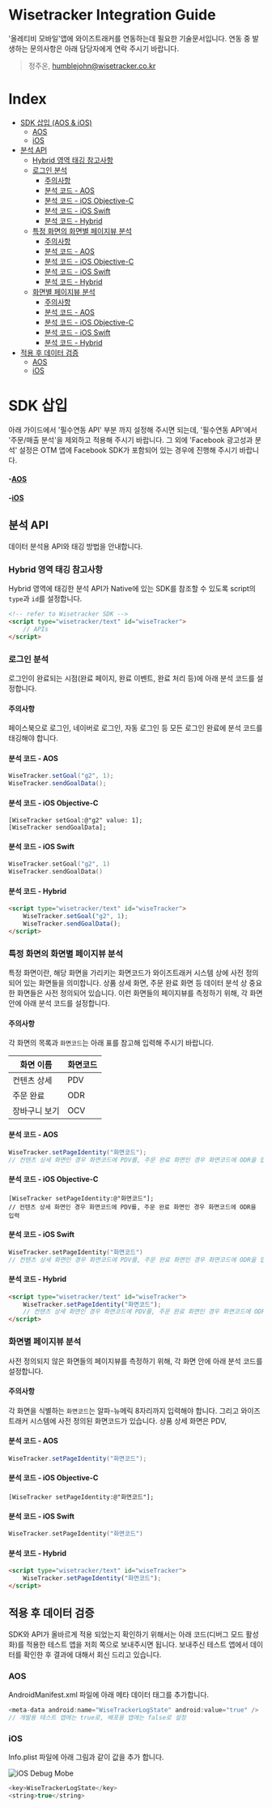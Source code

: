 # Wisetracker Integration Guide
'올레티비 모바일'앱에 와이즈트래커를 연동하는데 필요한 기술문서입니다. 연동 중 발생하는 문의사항은 아래 담당자에게 연락 주시기 바랍니다.

> 정주온, humblejohn@wisetracker.co.kr

# Index
* [SDK 삽입 (AOS & iOS)](./otm.md#SDK-삽입)
	* [AOS](./otm.md#AOS)
	* [iOS](./otm.md#iOS)
* [분석 API](./otm.md#분석-API)
	* [Hybrid 영역 태깅 참고사항](./otm.md#Hybrid-영역-태깅-참고사항)
	* [로그인 분석](./otm.md#로그인-분석)
		* [주의사항](./otm.md#주의사항)
		* [분석 코드 - AOS](./otm.md#분석-코드---AOS)
		* [분석 코드 - iOS Objective-C](./otm.md#분석-코드---iOS-Objective-C)
		* [분석 코드 - iOS Swift](./otm.md#분석-코드---iOS-Swift)
		* [분석 코드 - Hybrid](./otm.md#분석-코드---Hybrid)
	* [특정 화면의 화면별 페이지뷰 분석](./otm.md#특정-화면의-화면별-페이지뷰-분석)
		* [주의사항](./otm.md#주의사항-1)
		* [분석 코드 - AOS](./otm.md#분석-코드---AOS-1)
		* [분석 코드 - iOS Objective-C](./otm.md#분석-코드---iOS-Objective-C-1)
		* [분석 코드 - iOS Swift](./otm.md#분석-코드---iOS-Swift-1)
		* [분석 코드 - Hybrid](./otm.md#분석-코드---Hybrid-1)
	* [화면별 페이지뷰 분석](./otm.md#화면별-페이지뷰-분석)
		* [주의사항](./otm.md#주의사항-2)
		* [분석 코드 - AOS](./otm.md#분석-코드---AOS-2)
		* [분석 코드 - iOS Objective-C](./otm.md#분석-코드---iOS-Objective-C-2)
		* [분석 코드 - iOS Swift](./otm.md#분석-코드---iOS-Swift-2)
		* [분석 코드 - Hybrid](./otm.md#분석-코드---Hybrid-2)
* [적용 후 데이터 검증](./otm.md#적용-후-데이터-검증)
	* [AOS](./otm.md#AOS)
	* [iOS](./otm.md#iOS)


# SDK 삽입
아래 가이드에서 '필수연동 API' 부분 까지 설정해 주시면 되는데, '필수연동 API'에서 '주문/매출 분석'을 제외하고 적용해 주시기 바랍니다. 그 외에 'Facebook 광고성과 분석' 설정은 OTM 앱에 Facebook SDK가 포함되어 있는 경우에 진행해 주시기 바랍니다.
#### -[AOS](https://bintray.com/beta/#/tracker/maven/SDK_V1?tab=readme)
#### -[iOS](https://cocoapods.org/pods/WiseTracker)

## 분석 API
데이터 분석용 API와 태깅 방법을 안내합니다.

### Hybrid 영역 태깅 참고사항
Hybrid 영역에 태깅한 분석 API가 Native에 있는 SDK를 참조할 수 있도록 script의 `type`과 `id`를 설정합니다.
``` html
<!-- refer to Wisetracker SDK -->
<script type="wisetracker/text" id="wiseTracker">
	// APIs
</script>
```

### 로그인 분석
로그인이 완료되는 시점(완료 페이지, 완료 이벤트, 완료 처리 등)에 아래 분석 코드를 설정합니다.

#### 주의사항
페이스북으로 로그인, 네이버로 로그인, 자동 로그인 등 모든 로그인 완료에 분석 코드를 태깅해야 합니다.

#### 분석 코드 - AOS
``` java
WiseTracker.setGoal("g2", 1);
WiseTracker.sendGoalData();
```

#### 분석 코드 - iOS Objective-C
``` objc
[WiseTracker setGoal:@"g2" value: 1];
[WiseTracker sendGoalData];
```

#### 분석 코드 - iOS Swift
``` swift
WiseTracker.setGoal("g2", 1)
WiseTracker.sendGoalData()
```

#### 분석 코드 - Hybrid
``` html
<script type="wisetracker/text" id="wiseTracker">
	WiseTracker.setGoal("g2", 1);
	WiseTracker.sendGoalData();
</script>
```

### 특정 화면의 화면별 페이지뷰 분석
특정 화면이란, 해당 화면을 가리키는 화면코드가 와이즈트래커 시스템 상에 사전 정의되어 있는 화면들을 의미합니다. 상품 상세 화면, 주문 완료 화면 등 데이터 분석 상 중요한 화면들은 사전 정의되어 있습니다. 이런 화면들의  페이지뷰를 측정하기 위해, 각 화면 안에 아래 분석 코드를 설정합니다.

#### 주의사항
각 화면의 목록과 `화면코드`는 아래 표를 참고해 입력해 주시기 바랍니다.

화면 이름 | 화면코드
-------- | --------
컨텐츠 상세 | PDV
주문 완료 | ODR
장바구니 보기 | OCV

#### 분석 코드 - AOS
``` java
WiseTracker.setPageIdentity("화면코드");
// 컨텐츠 상세 화면인 경우 화면코드에 PDV를, 주문 완료 화면인 경우 화면코드에 ODR을 입력
```

#### 분석 코드 - iOS Objective-C
``` objc
[WiseTracker setPageIdentity:@"화면코드"];
// 컨텐츠 상세 화면인 경우 화면코드에 PDV를, 주문 완료 화면인 경우 화면코드에 ODR을 입력
```

#### 분석 코드 - iOS Swift
``` swift
WiseTracker.setPageIdentity("화면코드")
// 컨텐츠 상세 화면인 경우 화면코드에 PDV를, 주문 완료 화면인 경우 화면코드에 ODR을 입력
```

#### 분석 코드 - Hybrid
``` html
<script type="wisetracker/text" id="wiseTracker">
	WiseTracker.setPageIdentity("화면코드");
	// 컨텐츠 상세 화면인 경우 화면코드에 PDV를, 주문 완료 화면인 경우 화면코드에 ODR을 입력
</script>
```

### 화면별 페이지뷰 분석
사전 정의되지 않은 화면들의 페이지뷰를 측정하기 위해, 각 화면 안에 아래 분석 코드를 설정합니다.

#### 주의사항
각 화면을 식별하는 `화면코드`는 알파-뉴메릭 8자리까지 입력해야 합니다.
그리고 와이즈트래커 시스템에 사전 정의된 화면코드가 있습니다. 상품 상세 화면은 PDV, 

#### 분석 코드 - AOS
``` java
WiseTracker.setPageIdentity("화면코드");
```

#### 분석 코드 - iOS Objective-C
``` objc
[WiseTracker setPageIdentity:@"화면코드"];
```

#### 분석 코드 - iOS Swift
``` swift
WiseTracker.setPageIdentity("화면코드")
```

#### 분석 코드 - Hybrid
``` html
<script type="wisetracker/text" id="wiseTracker">
	WiseTracker.setPageIdentity("화면코드");
</script>
```

## 적용 후 데이터 검증
SDK와 API가 올바르게 적용 되었는지 확인하기 위해서는 아래 코드(디버그 모드 활성화)를 적용한 테스트 앱을 저희 쪽으로 보내주시면 됩니다. 보내주신 테스트 앱에서 데이터를 확인한 후 결과에 대해서 회신 드리고 있습니다.

### AOS
AndroidManifest.xml 파일에 아래 메타 데이터 태그를 추가합니다.
``` java
<meta-data android:name="WiseTrackerLogState" android:value="true" />
// 개발용 테스트 앱에는 true로, 배포용 앱에는 false로 설정
```

### iOS
Info.plist 파일에 아래 그림과 같이 값을 추가 합니다.

![iOS Debug Mobe](http://www.wisetracker.co.kr/wp-content/uploads/2019/05/ios-debug.png)

``` swift
<key>WiseTrackerLogState</key>
<string>true</string>
```
